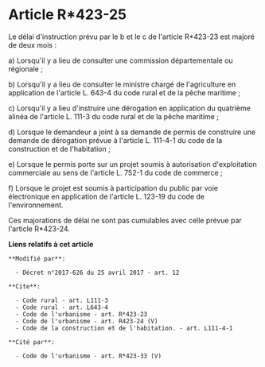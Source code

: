 # Article R*423-25

Le délai d'instruction prévu par le b et le c de l'article R*423-23 est majoré de deux mois :

a) Lorsqu'il y a lieu de consulter une commission départementale ou régionale ;

b) Lorsqu'il y a lieu de consulter le ministre chargé de l'agriculture en application de l'article L. 643-4 du code rural et
de la pêche maritime ;

c) Lorsqu'il y a lieu d'instruire une dérogation en application du quatrième alinéa de l'article L. 111-3 du code rural et de
la pêche maritime ;

d) Lorsque le demandeur a joint à sa demande de permis de construire une demande de dérogation prévue à l'article L. 111-4-1
du code de la construction et de l'habitation ;

e) Lorsque le permis porte sur un projet soumis à autorisation d'exploitation commerciale au sens de l'article L. 752-1 du
code de commerce ;

f) Lorsque le projet est soumis à participation du public par voie électronique en application de l'article L. 123-19 du code
de l'environnement.

Ces majorations de délai ne sont pas cumulables avec celle prévue par l'article R*423-24.

**Liens relatifs à cet article**

	**Modifié par**:

	  - Décret n°2017-626 du 25 avril 2017 - art. 12

	**Cite**:

	  - Code rural - art. L111-3
	  - Code rural - art. L643-4
	  - Code de l'urbanisme - art. R*423-23
	  - Code de l'urbanisme - art. R423-24 (V)
	  - Code de la construction et de l'habitation. - art. L111-4-1

	**Cité par**:

	  - Code de l'urbanisme - art. R*423-33 (V)
